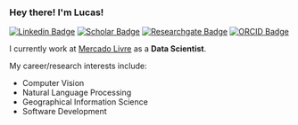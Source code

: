 ### Hey there! I'm Lucas!

[![Linkedin Badge](https://img.shields.io/badge/-LinkedIn-blue?logo=Linkedin&logoColor=white&link=https://www.linkedin.com/in/lucasmaypetry)](https://www.linkedin.com/in/lucasmaypetry)
[![Scholar Badge](https://img.shields.io/badge/-Scholar-gray?logo=Google&logoColor=white&link=https://scholar.google.com/citations?user=nKGT_csAAAAJ)](https://scholar.google.com/citations?user=nKGT_csAAAAJ)
[![Researchgate Badge](https://img.shields.io/badge/-ResearchGate-0cb?logo=Researchgate&logoColor=white&link=https://www.researchgate.net/profile/Lucas_May_Petry)](https://www.researchgate.net/profile/Lucas_May_Petry)
[![ORCID Badge](https://img.shields.io/badge/-ORCID-green?logo=Orcid&logoColor=white&link=https://orcid.org/0000-0003-1462-4538)](https://orcid.org/0000-0003-1462-4538)

I currently work at [Mercado Livre](https://mercadolivre.com/) as a **Data Scientist**.

My career/research interests include:
- Computer Vision
- Natural Language Processing
- Geographical Information Science
- Software Development
